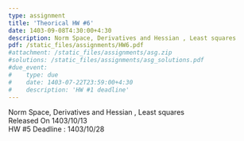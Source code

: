 ```yaml
---
type: assignment
title: 'Theorical HW #6'
date: 1403-09-08T4:30:00+4:30
description: Norm Space, Derivatives and Hessian , Least squares
pdf: /static_files/assignments/HW6.pdf
#attachment: /static_files/assignments/asg.zip
#solutions: /static_files/assignments/asg_solutions.pdf
#due_event: 
#    type: due
#    date: 1403-07-22T23:59:00+4:30
#    description: 'HW #1 deadline'
---
```

Norm Space, Derivatives and Hessian , Least squares<br>
Released On 1403/10/13<br>
HW #5 Deadline : 1403/10/28
